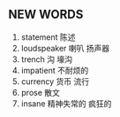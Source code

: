 ## NEW WORDS

1. statement 陈述
2. loudspeaker 喇叭 扬声器
3. trench 沟 壕沟
4. impatient 不耐烦的
5. currency 货币 流行
6. prose 散文
7. insane 精神失常的 疯狂的
